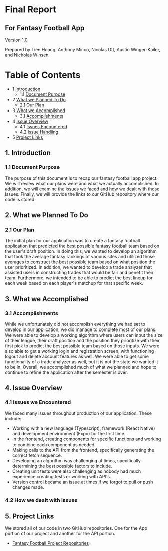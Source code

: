 # Final Report
## For Fantasy Football App 


Version 1.0

Prepared by Tien Hoang, Anthony Micco, Nicolas Ott, Austin Winger-Kailer, and Nicholas Winsen

# Table of Contents 

<!-- - [Revision History](#revision-history) -->
- 1 [Introduction](#1-introduction)
  - 1.1 [Document Purpose](#11-document-purpose)
- 2 [What we Planned To Do](#2-plan)
  - 2.1 [Our Plan](#21-plan-description)
- 3 [What we Accomplished](#3-accomplished)
  - 3.1 [Accomplishments](#31-accomplishment-description)
- 4 [Issue Overview](#4-issues)
  - 4.1 [Issues Encountered](#41-encountered)
  - 4.2 [Issue Handling](#42-dealt)
- 5 [Project Links](#5-project-links)


<!-- ## Revision History

| Name | Date | Reason For Changes | Version |
| ---- | ---- | ------------------ | ------- |
|      |      |                    |         |
|      |      |                    |         |
|      |      |                    |         | -->

## 1. Introduction
### 1.1 Document Purpose
The purpose of this document is to recap our fantasy football app project. We will review what our plans were and what we actually accomplished. In addition, we will examine the issues we faced and how we dealt with those issues. Finally, we will provide the links to our GitHub repository where our code is stored. 


## 2. What we Planned To Do
### 2.1 Our Plan
The initial plan for our application was to create a fantasy football application that predicted the best possible fantasy football team based on the user's draft position. In doing this, we wanted to develop an algorithm that took the average fantasy rankings of various sites and utilized those averages to construct the best possible team based on what position the user prioritized. In addition, we wanted to develop a trade analyzer that assisted users in constructing trades that would be fair and benefit their team. Furthermore, we intended to be able to predict the best lineup for each week based on each player's matchup for that specific week. 

## 3. What we Accomplished
### 3.1 Accomplishments
While we unfortunately did not accomplish everything we had set to develop in our application, we did manage to complete most of our plans. We were able to develop a working algorithm where users can input the size of their league, their draft position and the position they prioritize with their first pick to predict the best possible team based on those inputs. We were also able to get a working login and registration screen, with functioning logout and delete account features as well. We were able to get some functionality of a trade analyzer as well, but it is not the state we wanted it to be in. Overall, we accomplished much of what we planned and hope to continue to refine the application after the semester is over. 

## 4. Issue Overview
### 4.1 Issues we Encountered
We faced many issues throughout production of our application. These include: 
- Working with a new language (Typescript), framework (React Native) and development environment (Expo) for the first time.
- In the frontend, creating components for specific functions and working to combine each component as needed. 
- Making calls to the API from the frontend, specifically generating the correct fetch sequence.
- Developing an algorithm was challenging at times, specifically determining the best possible factors to include.
- Creating unit tests were also challenging as nobody had much experience creating tests or working with API's.
- Version control became an issue at times if we forgot to pull or push changes made.
 
### 4.2 How we dealt with Issues

## 5. Project Links
We stored all of our code in two GitHub repositories. One for the App portion of our project and another for the API portion. 
- [Fantasy Football Project Repositories](https://github.com/orgs/Fantasy-Football-Insights/repositories?q=&type=all&language=&sort=)
